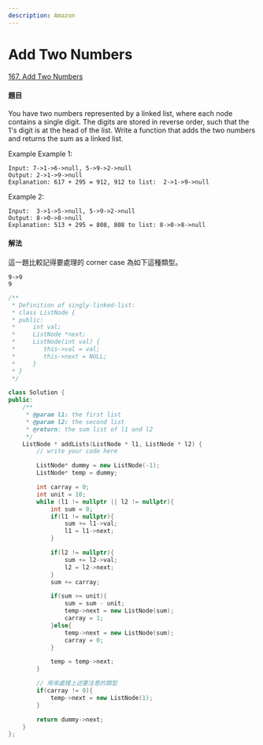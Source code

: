 ```yaml
---
description: Amazon
---
```


# Add Two Numbers

[167. Add Two Numbers](https://www.lintcode.com/problem/add-two-numbers/?_from=ladder&&fromId=15)

#### 題目

You have two numbers represented by a linked list, where each node contains a single digit. The digits are stored in reverse order, such that the 1's digit is at the head of the list. Write a function that adds the two numbers and returns the sum as a linked list.

Example Example 1:

```text
Input: 7->1->6->null, 5->9->2->null
Output: 2->1->9->null    
Explanation: 617 + 295 = 912, 912 to list:  2->1->9->null
```

Example 2:

```text
Input:  3->1->5->null, 5->9->2->null
Output: 8->0->8->null    
Explanation: 513 + 295 = 808, 808 to list: 8->0->8->null
```

#### 解法

這一題比較記得要處理的 corner case 為如下這種類型。

```text
9->9
9
```

```cpp
/**
 * Definition of singly-linked-list:
 * class ListNode {
 * public:
 *     int val;
 *     ListNode *next;
 *     ListNode(int val) {
 *        this->val = val;
 *        this->next = NULL;
 *     }
 * }
 */

class Solution {
public:
    /**
     * @param l1: the first list
     * @param l2: the second list
     * @return: the sum list of l1 and l2 
     */
    ListNode * addLists(ListNode * l1, ListNode * l2) {
        // write your code here

        ListNode* dummy = new ListNode(-1);
        ListNode* temp = dummy;

        int carray = 0;
        int unit = 10;
        while (l1 != nullptr || l2 != nullptr){
            int sum = 0;
            if(l1 != nullptr){
                sum += l1->val;
                l1 = l1->next;
            }

            if(l2 != nullptr){
                sum += l2->val;
                l2 = l2->next;
            }
            sum += carray;

            if(sum >= unit){
                sum = sum - unit;
                temp->next = new ListNode(sum);
                carray = 1;
            }else{
                temp->next = new ListNode(sum);
                carray = 0;
            }

            temp = temp->next;
        }

        // 用來處理上述要注意的類型
        if(carray != 0){
            temp->next = new ListNode(1);
        }

        return dummy->next;
    }
};
```

